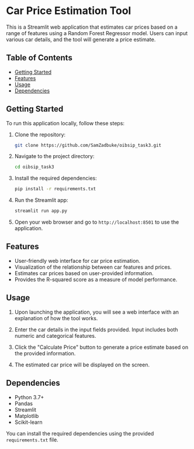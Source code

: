 # Car Price Estimation Tool

This is a Streamlit web application that estimates car prices based on a range of features using a Random Forest Regressor model. Users can input various car details, and the tool will generate a price estimate.

## Table of Contents

- [Getting Started](#getting-started)
- [Features](#features)
- [Usage](#usage)
- [Dependencies](#dependencies)

## Getting Started

To run this application locally, follow these steps:

1. Clone the repository:

   ```bash
   git clone https://github.com/SamZadbuke/oibsip_task3.git
   ```
  
2. Navigate to the project directory:

   ```bash
   cd oibsip_task3
   ```

3. Install the required dependencies:

   ```bash
   pip install -r requirements.txt
   ```

4. Run the Streamlit app:

   ```bash
   streamlit run app.py
   ```

5. Open your web browser and go to `http://localhost:8501` to use the application.

## Features

- User-friendly web interface for car price estimation.
- Visualization of the relationship between car features and prices.
- Estimates car prices based on user-provided information.
- Provides the R-squared score as a measure of model performance.

## Usage

1. Upon launching the application, you will see a web interface with an explanation of how the tool works.

2. Enter the car details in the input fields provided. Input includes both numeric and categorical features.

3. Click the "Calculate Price" button to generate a price estimate based on the provided information.

4. The estimated car price will be displayed on the screen.

## Dependencies

- Python 3.7+
- Pandas
- Streamlit
- Matplotlib
- Scikit-learn

You can install the required dependencies using the provided `requirements.txt` file.
